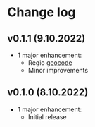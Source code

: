 # Change log

## v0.1.1 (9.10.2022)

* 1 major enhancement:
  * Regio [geocode](https://api.regio.ee/documentation/#docs/geocode)
  * Minor improvements

## v0.1.0 (8.10.2022)

* 1 major enhancement:
    * Initial release
